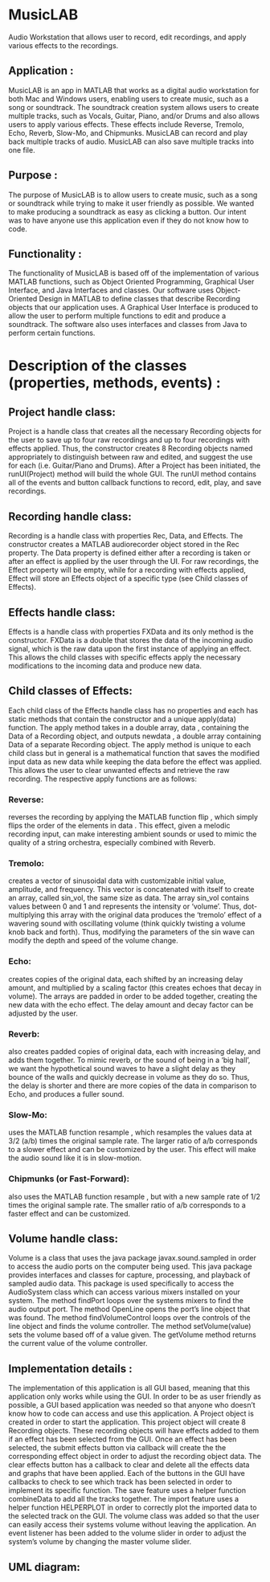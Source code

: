 # MusicLAB
Audio Workstation that allows user to record, edit recordings, and apply various effects to the recordings.
## Application :
MusicLAB is an app in MATLAB that works as a digital audio workstation for both Mac and Windows users, enabling users to create music, such as a song or soundtrack. The soundtrack creation system allows users to create multiple tracks, such as Vocals, Guitar, Piano, and/or Drums and also allows users to apply various effects. These effects include Reverse, Tremolo, Echo, Reverb, Slow-Mo, and Chipmunks. MusicLAB can record and play back multiple tracks of audio. MusicLAB can also save multiple tracks into one file.
## Purpose :
The purpose of MusicLAB is to allow users to create music, such as a song or soundtrack while trying to make it user friendly as possible. We wanted to make producing a soundtrack as easy as clicking a button. Our intent was to have anyone use this application even if they do not know how to code.
## Functionality :
The functionality of MusicLAB is based off of the implementation of various MATLAB functions, such as Object Oriented Programming, Graphical User Interface, and Java Interfaces and classes. Our software uses Object-Oriented Design in MATLAB to define classes that describe Recording objects that our application uses. A Graphical User Interface is produced to allow the user to perform multiple functions to edit and produce a soundtrack. The software also uses interfaces and classes from Java to perform certain functions.
# Description of the classes (properties, methods, events) : 
## Project handle class:
 Project  is a handle class that creates all the necessary  Recording objects for the user to save up to four raw recordings and up to four recordings with effects applied. Thus, the constructor creates 8 Recording objects named appropriately to distinguish between raw and edited, and suggest the use for each (i.e. Guitar/Piano and Drums). After a Project has been initiated, the  runUI(Project) method will build the whole GUI. The runUI method contains all of the events and button callback functions to record, edit, play, and save recordings.
## Recording handle class:
Recording is a handle class with properties  Rec, Data,  and  Effects. The constructor creates a MATLAB  audiorecorder object stored in the Rec property. The Data property is defined either after a recording is taken or after an effect is applied by the user through the UI. For raw recordings, the Effect property will be empty, while for a recording with effects applied, Effect will store an Effects object of a specific type (see Child classes of Effects).
## Effects handle class:
 Effects is a handle class with properties  FXData and its only method is the constructor. FXData is a double that stores the data of the  incoming audio signal, which is the raw data upon the first instance of applying an effect. This allows the child classes with specific effects apply the necessary modifications to the incoming data and produce new data.
## Child classes of Effects:
Each child class of the Effects handle class has no properties and each has static methods that contain the constructor and a unique  apply(data)  function. The apply method takes in a double array, data , containing the Data of a Recording object, and outputs  newdata , a double array containing Data of a separate Recording object. The apply method is unique to each child class but in general is a mathematical function that saves the modified input data as new data while keeping the data before the effect was applied. This allows the user to clear unwanted effects and retrieve the raw recording. The respective  apply  functions are as follows:
### Reverse:  
reverses the recording by applying the MATLAB function  flip , which simply flips the order of the elements in  data . This effect, given a melodic recording input, can make interesting ambient sounds or used to mimic the quality of a string orchestra, especially combined with Reverb.
### Tremolo:  
creates a vector of sinusoidal data with customizable initial value, amplitude, and frequency. This vector is concatenated with itself to create an array, called sin_vol, the same size as  data.  The array sin_vol contains values between 0 and 1 and represents the intensity or ‘volume’. Thus, dot-multiplying this array with the original data produces the ‘tremolo’ effect of a wavering sound with oscillating volume (think quickly twisting a volume knob back and forth). Thus, modifying the parameters of the sin wave can modify the depth and speed of the volume change.
### Echo:  
creates copies of the original data, each shifted by an increasing delay amount, and multiplied by a scaling factor (this creates echoes that decay in volume). The arrays are padded in order to be added together, creating the new data with the echo effect. The delay amount and decay factor can be adjusted by the user.
### Reverb: 
also creates padded copies of original data, each with increasing delay, and adds them together. To mimic reverb, or the sound of being in a ‘big hall’, we want the hypothetical sound waves to have a slight delay as they bounce of the walls and quickly decrease in volume as they do so. Thus, the delay is shorter and there are more copies of the data in comparison to Echo, and produces a fuller sound.
### Slow-Mo:  
uses the MATLAB function  resample , which resamples the values  data  at 3/2 (a/b) times the original sample rate. The larger ratio of a/b corresponds to a slower effect and can be customized by the user. This effect will make the audio sound like it is in slow-motion.
### Chipmunks (or Fast-Forward):  
also uses the MATLAB function  resample , but with a new sample rate of 1/2 times the original sample rate. The smaller ratio of a/b corresponds to a faster effect and can be customized.
## Volume handle class:
Volume is a class that uses the java package javax.sound.sampled in order to access the audio ports on the computer being used. This java package  provides interfaces and classes for capture, processing, and playback of sampled audio data. This package is used specifically to access the AudioSystem class which can access various mixers installed on your system. The method  findPort loops over the systems mixers to find the audio output port. The method  OpenLine opens the port’s line object that was found. The method  findVolumeControl loops over the controls of the line object and finds the volume controller. The method  setVolume(value) sets the volume based off of a value given. The getVolume  method returns the current value of the volume controller.
## Implementation details :
The implementation of this application is all GUI based, meaning that this application only works
while using the GUI. In order to be as user friendly as possible, a GUI based application was needed so that anyone who doesn’t know how to code can access and use this application.
A Project object is created in order to start the application. This project object will create 8 Recording objects. These recording objects will have effects added to them if an effect has been selected from the GUI. Once an effect has been selected, the submit effects button via callback will create the the corresponding effect object in order to adjust the recording object data. The clear effects button has a callback to clear and delete all the effects data and graphs that have been applied. Each of the buttons in the GUI have callbacks to check to see which track has been selected in order to implement its specific function. The save feature uses a helper function  combineData  to add all the tracks together. The import feature uses a helper function  HELPERPLOT in order to correctly plot the imported data to the selected track on the GUI. The volume class was added so that the user can easily access their systems volume without leaving the application. An event listener has been added to the volume slider in order to adjust the system’s volume by changing the master volume slider.
## UML diagram:
    
